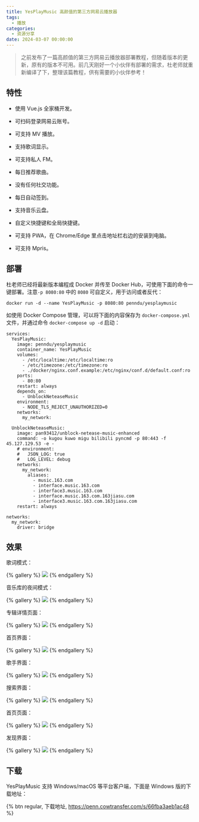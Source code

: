 ```yaml
---
title: YesPlayMusic 高颜值的第三方网易云播放器
tags:
  - 播放
categories:
  - 资源分享
date: 2024-03-07 00:00:00
---
```


> 之前发布了一篇高颜值的第三方网易云播放器部署教程，但随着版本的更新，原有的版本不可用。前几天刚好一个小伙伴有部署的需求，杜老师就重新编译了下，整理该篇教程，供有需要的小伙伴参考！

<!-- more -->

## 特性

* 使用 Vue.js 全家桶开发。

* 可扫码登录网易云账号。

* 可支持 MV 播放。

* 支持歌词显示。

* 可支持私人 FM。

* 每日推荐歌曲。

* 没有任何社交功能。

* 每日自动签到。

* 支持音乐云盘。

* 自定义快捷键和全局快捷键。

* 可支持 PWA，在 Chrome/Edge 里点击地址栏右边的安装到电脑。

* 可支持 Mpris。

## 部署

杜老师已经将最新版本编程成 Docker 并传至 Docker Hub，可使用下面的命令一键部署。注意`-p 8080:80` 中的 `8080` 可自定义，用于访问或者反代：

```
docker run -d --name YesPlayMusic -p 8080:80 penndu/yesplaymusic
```

如使用 Docker Compose 管理，可以将下面的内容保存为 `docker-compose.yml` 文件，并通过命令 `docker-compose up -d` 启动：

```
services:
  YesPlayMusic:
    image: penndu/yesplaymusic
    container_name: YesPlayMusic
    volumes:
      - /etc/localtime:/etc/localtime:ro
      - /etc/timezone:/etc/timezone:ro
      - ./docker/nginx.conf.example:/etc/nginx/conf.d/default.conf:ro
    ports:
      - 80:80
    restart: always
    depends_on:
      - UnblockNeteaseMusic
    environment:
      - NODE_TLS_REJECT_UNAUTHORIZED=0
    networks:
      my_network:

  UnblockNeteaseMusic:
    image: pan93412/unblock-netease-music-enhanced
    command: -o kugou kuwo migu bilibili pyncmd -p 80:443 -f 45.127.129.53 -e -
    # environment:
    #   JSON_LOG: true
    #   LOG_LEVEL: debug
    networks:
      my_network:
        aliases:
          - music.163.com
          - interface.music.163.com
          - interface3.music.163.com
          - interface.music.163.com.163jiasu.com
          - interface3.music.163.com.163jiasu.com
    restart: always

networks:
  my_network:
    driver: bridge
```

## 效果

歌词模式：

{% gallery %}
![](https://cdn.dusays.com/2024/03/684-1.jpg)
{% endgallery %}

音乐库的夜间模式：

{% gallery %}
![](https://cdn.dusays.com/2024/03/684-2.jpg)
{% endgallery %}

专辑详情页面：

{% gallery %}
![](https://cdn.dusays.com/2024/03/684-3.jpg)
{% endgallery %}

首页界面：

{% gallery %}
![](https://cdn.dusays.com/2024/03/684-4.jpg)
{% endgallery %}

歌手界面：

{% gallery %}
![](https://cdn.dusays.com/2024/03/684-5.jpg)
{% endgallery %}

搜索界面：

{% gallery %}
![](https://cdn.dusays.com/2024/03/684-6.jpg)
{% endgallery %}

首页页面：

{% gallery %}
![](https://cdn.dusays.com/2024/03/684-7.jpg)
{% endgallery %}

发现界面：

{% gallery %}
![](https://cdn.dusays.com/2024/03/684-8.jpg)
{% endgallery %}

## 下载

YesPlayMusic 支持 Windows/macOS 等平台客户端，下面是 Windows 版的下载地址：

{% btn regular, 下载地址, https://penn.cowtransfer.com/s/66fba3aeb1ac48 %}